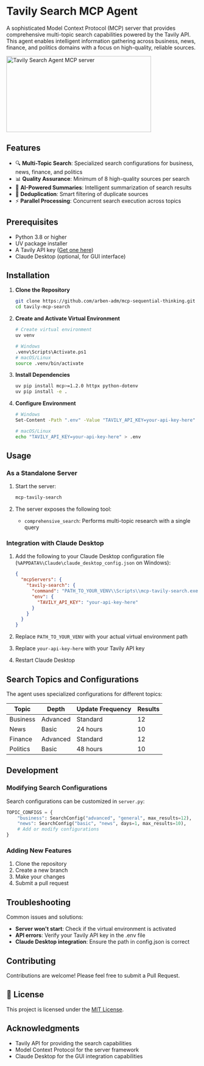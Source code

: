 # Tavily Search MCP Agent

A sophisticated Model Context Protocol (MCP) server that provides comprehensive multi-topic search capabilities powered by the Tavily API. This agent enables intelligent information gathering across business, news, finance, and politics domains with a focus on high-quality, reliable sources.

<a href="https://glama.ai/mcp/servers/p0w4whs3l4"><img width="380" height="200" src="https://glama.ai/mcp/servers/p0w4whs3l4/badge" alt="Tavily Search Agent MCP server" /></a>

## Features

- 🔍 **Multi-Topic Search**: Specialized search configurations for business, news, finance, and politics
- 📊 **Quality Assurance**: Minimum of 8 high-quality sources per search
- 🤖 **AI-Powered Summaries**: Intelligent summarization of search results
- 🔄 **Deduplication**: Smart filtering of duplicate sources
- ⚡ **Parallel Processing**: Concurrent search execution across topics

## Prerequisites

- Python 3.8 or higher
- UV package installer
- A Tavily API key ([Get one here](https://tavily.com))
- Claude Desktop (optional, for GUI interface)

## Installation

1. **Clone the Repository**
   ```bash
   git clone https://github.com/arben-adm/mcp-sequential-thinking.git
   cd tavily-mcp-search
   ```

2. **Create and Activate Virtual Environment**
   ```bash
   # Create virtual environment
   uv venv
   
   # Windows
   .venv\Scripts\Activate.ps1
   # macOS/Linux
   source .venv/bin/activate
   ```

3. **Install Dependencies**
   ```bash
   uv pip install mcp>=1.2.0 httpx python-dotenv
   uv pip install -e .
   ```

4. **Configure Environment**
   ```bash
   # Windows
   Set-Content -Path ".env" -Value "TAVILY_API_KEY=your-api-key-here" -Encoding UTF8
   
   # macOS/Linux
   echo "TAVILY_API_KEY=your-api-key-here" > .env
   ```

## Usage

### As a Standalone Server

1. Start the server:
   ```bash
   mcp-tavily-search
   ```

2. The server exposes the following tool:
   - `comprehensive_search`: Performs multi-topic research with a single query

### Integration with Claude Desktop

1. Add the following to your Claude Desktop configuration file (`%APPDATA%\Claude\claude_desktop_config.json` on Windows):
   ```json
   {
     "mcpServers": {
       "tavily-search": {
         "command": "PATH_TO_YOUR_VENV\\Scripts\\mcp-tavily-search.exe",
         "env": {
           "TAVILY_API_KEY": "your-api-key-here"
         }
       }
     }
   }
   ```

2. Replace `PATH_TO_YOUR_VENV` with your actual virtual environment path
3. Replace `your-api-key-here` with your Tavily API key
4. Restart Claude Desktop

## Search Topics and Configurations

The agent uses specialized configurations for different topics:

| Topic | Depth | Update Frequency | Results |
|-------|-------|-----------------|----------|
| Business | Advanced | Standard | 12 |
| News | Basic | 24 hours | 10 |
| Finance | Advanced | Standard | 12 |
| Politics | Basic | 48 hours | 10 |

## Development

### Modifying Search Configurations

Search configurations can be customized in `server.py`:

```python
TOPIC_CONFIGS = {
    "business": SearchConfig("advanced", "general", max_results=12),
    "news": SearchConfig("basic", "news", days=1, max_results=10),
    # Add or modify configurations
}
```

### Adding New Features

1. Clone the repository
2. Create a new branch
3. Make your changes
4. Submit a pull request

## Troubleshooting

Common issues and solutions:

- **Server won't start**: Check if the virtual environment is activated
- **API errors**: Verify your Tavily API key in the .env file
- **Claude Desktop integration**: Ensure the path in config.json is correct

## Contributing

Contributions are welcome! Please feel free to submit a Pull Request.

## 📄 License

This project is licensed under the [MIT License](LICENSE).

## Acknowledgments

- Tavily API for providing the search capabilities
- Model Context Protocol for the server framework
- Claude Desktop for the GUI integration capabilities
